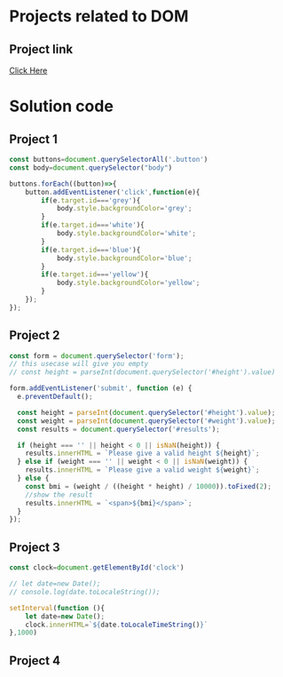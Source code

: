 # Projects related to DOM

## Project link
[Click Here](https://stackblitz.com/~/github.com/anmoldtuece/dom-project-chaiaurcode-wnnb3d?file=1-colorChanger/index.html:L36&initialPath=/1-colorChanger/index.html)

# Solution code

## Project 1

```Javascript
const buttons=document.querySelectorAll('.button')
const body=document.querySelector("body")

buttons.forEach((button)=>{
    button.addEventListener('click',function(e){
        if(e.target.id==='grey'){
            body.style.backgroundColor='grey';
        }
        if(e.target.id==='white'){
            body.style.backgroundColor='white';
        }
        if(e.target.id==='blue'){
            body.style.backgroundColor='blue';
        }
        if(e.target.id==='yellow'){
            body.style.backgroundColor='yellow';
        }
    });
});
```
## Project 2

```Javascript
const form = document.querySelector('form');
// this usecase will give you empty
// const height = parseInt(document.querySelector('#height').value)

form.addEventListener('submit', function (e) {
  e.preventDefault();

  const height = parseInt(document.querySelector('#height').value);
  const weight = parseInt(document.querySelector('#weight').value);
  const results = document.querySelector('#results');

  if (height === '' || height < 0 || isNaN(height)) {
    results.innerHTML = `Please give a valid height ${height}`;
  } else if (weight === '' || weight < 0 || isNaN(weight)) {
    results.innerHTML = `Please give a valid weight ${weight}`;
  } else {
    const bmi = (weight / ((height * height) / 10000)).toFixed(2);
    //show the result
    results.innerHTML = `<span>${bmi}</span>`;
  }
});
```
## Project 3
```Javascript
const clock=document.getElementById('clock')

// let date=new Date();
// console.log(date.toLocaleString());

setInterval(function (){
    let date=new Date();
    clock.innerHTML=`${date.toLocaleTimeString()}`
},1000)
```
## Project 4
```Javascript

```